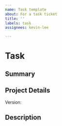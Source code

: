 ```yaml
---
name: Task template
about: For a task ticket
title: ''
labels: task
assignees: kevin-lee

---
```


# Task
## Summary

## Project Details
Version: 

## Description
